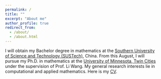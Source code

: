 ```yaml
---
permalink: /
title: ""
excerpt: "About me"
author_profile: true
redirect_from: 
  - /about/
  - /about.html
---
```


I will obtain my Bachelor degree in mathematics at the [Southern University of Science and Technology (SUSTech)](https://www.sustech.edu.cn/en/), China. From this August, I will pursue my Ph.D. in mathematics at the [University of Minnesota, Twin Cities](https://twin-cities.umn.edu/) under the supervision of Prof. Li Wang. My general research interests lie in computational and applied mathematics. Here is my [CV](https://hv1000.github.io/files/Yan_HUANG_CV.pdf).
